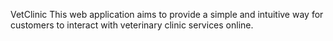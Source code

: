 VetClinic
This web application aims to provide a simple and intuitive way for customers to interact with veterinary clinic services online.
